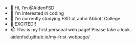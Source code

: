 - 👋 Hi, I’m @AidenFSD
- 👀 I’m interested in coding
- 🌱 I’m currently studying FSD at John Abbott College
- 💞️ EXCITED!!
- 📫 This is my first personal web page! Please take a look. aidenfsd.github.io/my-frist-webpage/ 

<!---
AidenFSD/AidenFSD is a ✨ special ✨ repository because its `README.md` (this file) appears on your GitHub profile.
You can click the Preview link to take a look at your changes.
--->
